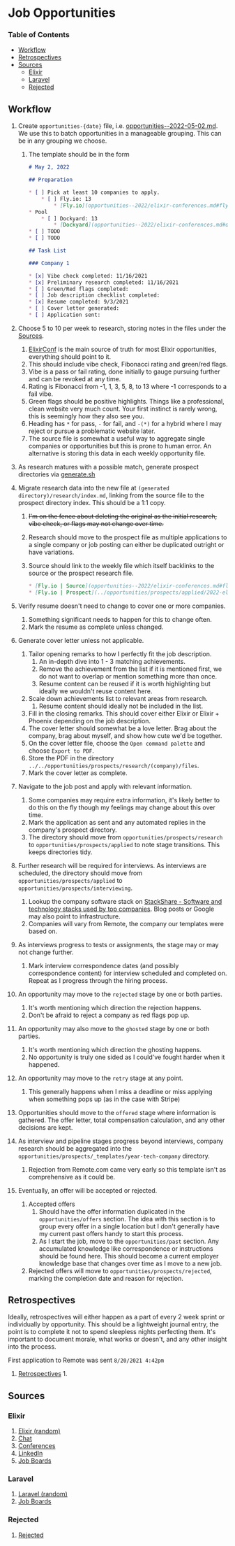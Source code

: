 # Job Opportunities

### Table of Contents

* [Workflow](#workflow)
* [Retrospectives](#retrospectives)
* [Sources](#sources)
    * [Elixir](#elixir)
    * [Laravel](#laravel)
    * [Rejected](#rejected)

## Workflow

1. Create `opportunities-{date}` file, i.e. [opportunities--2022-05-02.md](../opportunities--2022-05-02.md). We use this to batch opportunities in a manageable grouping. This can be in any grouping we choose.
    1. The template should be in the form

        ```markdown
        # May 2, 2022
        
        ## Preparation
        
        * [ ] Pick at least 10 companies to apply.
            * [ ] Fly.io: 13
                * [Fly.io](opportunities--2022/elixir-conferences.md#fly.io)
        * Pool
            * [ ] Dockyard: 13
                * [Dockyard](opportunities--2022/elixir-conferences.md#dockyard)
        * [ ] TODO
        * [ ] TODO

        ## Task List
        
        ### Company 1
        
        * [x] Vibe check completed: 11/16/2021
        * [x] Preliminary research completed: 11/16/2021
        * [ ] Green/Red flags completed: 
        * [ ] Job description checklist completed: 
        * [x] Resume completed: 9/3/2021
        * [ ] Cover letter generated: 
        * [ ] Application sent: 
        
        ```

2. Choose 5 to 10 per week to research, storing notes in the files under the [Sources](#sources).
    1. [ElixirConf](elixir-conferences.md) is the main source of truth for most Elixir opportunities, everything should point to it.
    2. This should include vibe check, Fibonacci rating and green/red flags.
    3. Vibe is a pass or fail rating, done initially to gauge pursuing further and can be revoked at any time.
    4. Rating is Fibonacci from -1, 1, 3, 5, 8, to 13 where -1 corresponds to a fail vibe.
    5. Green flags should be positive highlights. Things like a professional, clean website very much count. Your first instinct is rarely wrong, this is seemingly how they also see you.
    6. Heading has `*` for pass, `-` for fail, and `-(*)` for a hybrid where I may reject or pursue a problematic website later.
    7. The source file is somewhat a useful way to aggregate single companies or opportunities but this is prone to human error. An alternative is storing this data in each weekly opportunity file.
3. As research matures with a possible match, generate prospect directories via [generate.sh](../../opportunities/prospects/_templates/generate.sh)
4. Migrate research data into the new file at `(generated directory)/research/index.md`, linking from the source file to the prospect directory index. This should be a 1:1 copy.
    1. ~~I'm on the fence about deleting the original as the initial research, vibe check, or flags may not change over time.~~
    2. Research should move to the prospect file as multiple applications to a single company or job posting can either be duplicated outright or have variations.
    3. Source should link to the weekly file which itself backlinks to the source or the prospect research file.

        ```markdown
        * [Fly.io | Source](opportunities--2022/elixir-conferences.md#fly.io)
        * [Fly.io | Prospect](../opportunities/prospects/applied/2022-elixir-fly-io/research/index.md)
        ```

5. Verify resume doesn't need to change to cover one or more companies.
    1. Something significant needs to happen for this to change often.
    2. Mark the resume as complete unless changed.
6. Generate cover letter unless not applicable.
    1. Tailor opening remarks to how I perfectly fit the job description.
        1. An in-depth dive into 1 - 3 matching achievements.
        2. Remove the achievement from the list if it is mentioned first, we do not want to overlap or mention something more than once.
        3. Resume content can be reused if it is worth highlighting but ideally we wouldn't reuse content here.
    2. Scale down achievements list to relevant areas from research.
        1. Resume content should ideally not be included in the list.
    3. Fill in the closing remarks. This should cover either Elixir or Elixir + Phoenix depending on the job description.
    4. The cover letter should somewhat be a love letter. Brag about the company, brag about myself, and show how cute we'd be together.
    5. On the cover letter file, choose the `Open command palette` and choose `Export to PDF`.
    6. Store the PDF in the directory `../../opportunities/prospects/research/(company)/files`.
    7. Mark the cover letter as complete.
7. Navigate to the job post and apply with relevant information.
    1. Some companies may require extra information, it's likely better to do this on the fly though my feelings may change about this over time.
    2. Mark the application as sent and any automated replies in the company's prospect directory.
    3. The directory should move from `opportunities/prospects/research` to `opportunities/prospects/applied` to note stage transitions. This keeps directories tidy.
8. Further research will be required for interviews. As interviews are scheduled, the directory should move from `opportunities/prospects/applied` to `opportunities/prospects/interviewing`.
    1. Lookup the company software stack on [StackShare - Software and technology stacks used by top companies](https://stackshare.io/). Blog posts or Google may also point to infrastructure.
    2. Companies will vary from Remote, the company our templates were based on.
9. As interviews progress to tests or assignments, the stage may or may not change further.
    1. Mark interview correspondence dates (and possibly correspondence content) for interview scheduled and completed on. Repeat as I progress through the hiring process.
10. An opportunity may move to the `rejected` stage by one or both parties.
    1. It's worth mentioning which direction the rejection happens.
    2. Don't be afraid to reject a company as red flags pop up.
11. An opportunity may also move to the `ghosted` stage by one or both parties.
    1. It's worth mentioning which direction the ghosting happens.
    2. No opportunity is truly one sided as I could've fought harder when it happened.
12. An opportunity may move to the `retry` stage at any point.
    1. This generally happens when I miss a deadline or miss applying when something pops up (as in the case with Stripe)
13. Opportunities should move to the `offered` stage where information is gathered. The offer letter, total compensation calculation, and any other decisions are kept.
14. As interview and pipeline stages progress beyond interviews, company research should be aggregated into the `opportunities/prospects/_templates/year-tech-company` directory.
    1. Rejection from Remote.com came very early so this template isn't as comprehensive as it could be.
15. Eventually, an offer will be accepted or rejected.
    1. Accepted offers
        1. Should have the offer information duplicated in the `opportunities/offers` section. The idea with this section is to group every offer in a single location but I don't generally have my current past offers handy to start this process.
        2. As I start the job, move to the `opportunities/past` section. Any accumulated knowledge like correspondence or instructions should be found here. This should become a current employer knowledge base that changes over time as I move to a new job.
    2. Rejected offers will move to `opportunities/prospects/rejected`, marking the completion date and reason for rejection.

## Retrospectives

Ideally, retrospectives will either happen as a part of every 2 week sprint or individually by opportunity. This should be a lightweight journal entry, the point is to complete it not to spend sleepless nights perfecting them. It's important to document morale, what works or doesn't, and any other insight into the process.

First application to Remote was sent `8/20/2021 4:42pm`

1. [Retrospectives](./retrospectives/index.md)
    1. 

## Sources

### Elixir

1. [Elixir (random)](elixir.md)
2. [Chat](elixir-chat.md)
3. [Conferences](elixir-conferences.md)
4. [LinkedIn](elixir-linkedin.md)
5. [Job Boards](elixir-job_boards.md)

### Laravel

1. [Laravel (random)](laravel.md)
2. [Job Boards](laravel-job_boards.md)

### Rejected

1. [Rejected](rejected.md)

